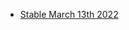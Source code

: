 -   [Stable March 13th 2022](https://github.com/BGOOONZ-BLOG/BGOONZ_BLOG_2.0/commit/c3f30229ac3dcd19ff54798227ce065c216e0c11)
